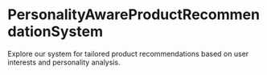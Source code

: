 # PersonalityAwareProductRecommendationSystem
Explore our system for tailored product recommendations based on user interests and personality analysis.
